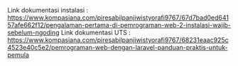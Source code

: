 Link dokumentasi instalasi : https://www.kompasiana.com/piresabilpanjiwistyorafi9767/67d7bad0ed64157afe662f12/pengalaman-pertama-di-pemrograman-web-2-instalasi-wajib-sebelum-ngoding
Link dokumentasi UTS : https://www.kompasiana.com/piresabilpanjiwistyorafi9767/68231eaac925c4523e40c5e2/pemrograman-web-dengan-laravel-panduan-praktis-untuk-pemula
